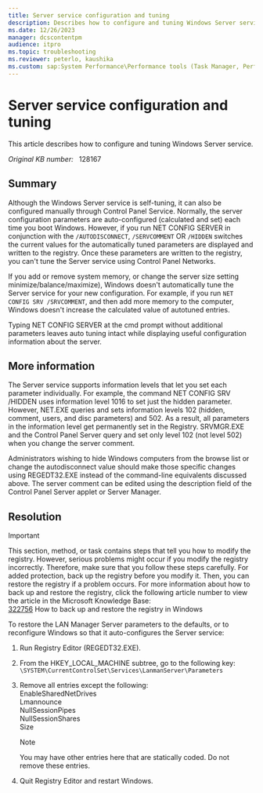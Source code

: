 ```yaml
---
title: Server service configuration and tuning
description: Describes how to configure and tuning Windows Server service.
ms.date: 12/26/2023
manager: dcscontentpm
audience: itpro
ms.topic: troubleshooting
ms.reviewer: peterlo, kaushika
ms.custom: sap:System Performance\Performance tools (Task Manager, Perfmon, WSRM, and WPA), csstroubleshoot
---
```

# Server service configuration and tuning

This article describes how to configure and tuning Windows Server service.

_Original KB number:_ &nbsp; 128167

## Summary

Although the Windows Server service is self-tuning, it can also be configured manually through Control Panel Service. Normally, the server configuration parameters are auto-configured (calculated and set) each time you boot Windows. However, if you run NET CONFIG SERVER in conjunction with the `/AUTODISCONNECT`, `/SERVCOMMENT` OR `/HIDDEN` switches the current values for the automatically tuned parameters are displayed and written to the registry. Once these parameters are written to the registry, you can't tune the Server service using Control Panel Networks.

If you add or remove system memory, or change the server size setting minimize/balance/maximize), Windows doesn't automatically tune the Server service for your new configuration. For example, if you run `NET CONFIG SRV /SRVCOMMENT`, and then add more memory to the computer, Windows doesn't increase the calculated value of autotuned entries.

Typing NET CONFIG SERVER at the cmd prompt without additional parameters leaves auto tuning intact while displaying useful configuration information about the server.

## More information

The Server service supports information levels that let you set each parameter individually. For example, the command NET CONFIG SRV /HIDDEN uses information level 1016 to set just the hidden parameter. However, NET.EXE queries and sets information levels 102 (hidden, comment, users, and disc parameters) and 502. As a result, all parameters in the information level get permanently set in the Registry. SRVMGR.EXE and the Control Panel Server query and set only level 102 (not level 502) when you change the server comment.

Administrators wishing to hide Windows computers from the browse list or change the autodisconnect value should make those specific changes using REGEDT32.EXE instead of the command-line equivalents discussed above. The server comment can be edited using the description field of the Control Panel Server applet or Server Manager.

## Resolution

> [!IMPORTANT]
> This section, method, or task contains steps that tell you how to modify the registry. However, serious problems might occur if you modify the registry incorrectly. Therefore, make sure that you follow these steps carefully. For added protection, back up the registry before you modify it. Then, you can restore the registry if a problem occurs. For more information about how to back up and restore the registry, click the following article number to view the article in the Microsoft Knowledge Base:  
[322756](https://support.microsoft.com/help/322756) How to back up and restore the registry in Windows  

To restore the LAN Manager Server parameters to the defaults, or to reconfigure Windows so that it auto-configures the Server service:

1. Run Registry Editor (REGEDT32.EXE).

2. From the HKEY_LOCAL_MACHINE subtree, go to the following key:  
    `\SYSTEM\CurrentControlSet\Services\LanmanServer\Parameters`

3. Remove all entries except the following:  
    EnableSharedNetDrives  
    Lmannounce  
    NullSessionPipes  
    NullSessionShares  
    Size  
    > [!NOTE]
    > You may have other entries here that are statically coded. Do not remove these entries.

4. Quit Registry Editor and restart Windows.
